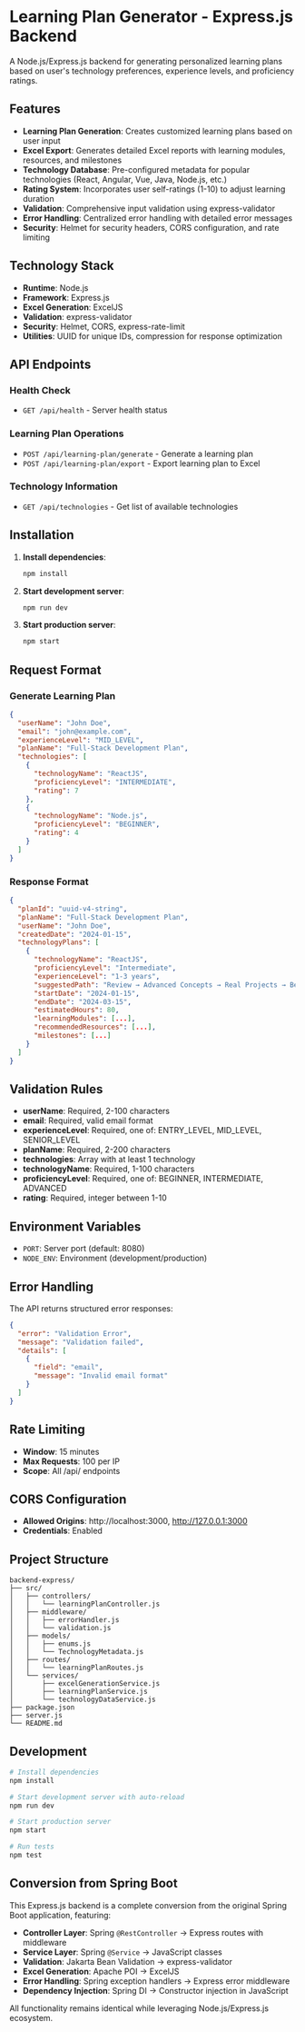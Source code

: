 # Learning Plan Generator - Express.js Backend

A Node.js/Express.js backend for generating personalized learning plans based on user's technology preferences, experience levels, and proficiency ratings.

## Features

- **Learning Plan Generation**: Creates customized learning plans based on user input
- **Excel Export**: Generates detailed Excel reports with learning modules, resources, and milestones
- **Technology Database**: Pre-configured metadata for popular technologies (React, Angular, Vue, Java, Node.js, etc.)
- **Rating System**: Incorporates user self-ratings (1-10) to adjust learning duration
- **Validation**: Comprehensive input validation using express-validator
- **Error Handling**: Centralized error handling with detailed error messages
- **Security**: Helmet for security headers, CORS configuration, and rate limiting

## Technology Stack

- **Runtime**: Node.js
- **Framework**: Express.js
- **Excel Generation**: ExcelJS
- **Validation**: express-validator
- **Security**: Helmet, CORS, express-rate-limit
- **Utilities**: UUID for unique IDs, compression for response optimization

## API Endpoints

### Health Check
- `GET /api/health` - Server health status

### Learning Plan Operations
- `POST /api/learning-plan/generate` - Generate a learning plan
- `POST /api/learning-plan/export` - Export learning plan to Excel

### Technology Information
- `GET /api/technologies` - Get list of available technologies

## Installation

1. **Install dependencies**:
   ```bash
   npm install
   ```

2. **Start development server**:
   ```bash
   npm run dev
   ```

3. **Start production server**:
   ```bash
   npm start
   ```

## Request Format

### Generate Learning Plan
```json
{
  "userName": "John Doe",
  "email": "john@example.com",
  "experienceLevel": "MID_LEVEL",
  "planName": "Full-Stack Development Plan",
  "technologies": [
    {
      "technologyName": "ReactJS",
      "proficiencyLevel": "INTERMEDIATE",
      "rating": 7
    },
    {
      "technologyName": "Node.js",
      "proficiencyLevel": "BEGINNER",
      "rating": 4
    }
  ]
}
```

### Response Format
```json
{
  "planId": "uuid-v4-string",
  "planName": "Full-Stack Development Plan",
  "userName": "John Doe",
  "createdDate": "2024-01-15",
  "technologyPlans": [
    {
      "technologyName": "ReactJS",
      "proficiencyLevel": "Intermediate",
      "experienceLevel": "1-3 years",
      "suggestedPath": "Review → Advanced Concepts → Real Projects → Best Practices",
      "startDate": "2024-01-15",
      "endDate": "2024-03-15",
      "estimatedHours": 80,
      "learningModules": [...],
      "recommendedResources": [...],
      "milestones": [...]
    }
  ]
}
```

## Validation Rules

- **userName**: Required, 2-100 characters
- **email**: Required, valid email format
- **experienceLevel**: Required, one of: ENTRY_LEVEL, MID_LEVEL, SENIOR_LEVEL
- **planName**: Required, 2-200 characters
- **technologies**: Array with at least 1 technology
- **technologyName**: Required, 1-100 characters
- **proficiencyLevel**: Required, one of: BEGINNER, INTERMEDIATE, ADVANCED
- **rating**: Required, integer between 1-10

## Environment Variables

- `PORT`: Server port (default: 8080)
- `NODE_ENV`: Environment (development/production)

## Error Handling

The API returns structured error responses:

```json
{
  "error": "Validation Error",
  "message": "Validation failed",
  "details": [
    {
      "field": "email",
      "message": "Invalid email format"
    }
  ]
}
```

## Rate Limiting

- **Window**: 15 minutes
- **Max Requests**: 100 per IP
- **Scope**: All /api/ endpoints

## CORS Configuration

- **Allowed Origins**: http://localhost:3000, http://127.0.0.1:3000
- **Credentials**: Enabled

## Project Structure

```
backend-express/
├── src/
│   ├── controllers/
│   │   └── learningPlanController.js
│   ├── middleware/
│   │   ├── errorHandler.js
│   │   └── validation.js
│   ├── models/
│   │   ├── enums.js
│   │   └── TechnologyMetadata.js
│   ├── routes/
│   │   └── learningPlanRoutes.js
│   └── services/
│       ├── excelGenerationService.js
│       ├── learningPlanService.js
│       └── technologyDataService.js
├── package.json
├── server.js
└── README.md
```

## Development

```bash
# Install dependencies
npm install

# Start development server with auto-reload
npm run dev

# Start production server
npm start

# Run tests
npm test
```

## Conversion from Spring Boot

This Express.js backend is a complete conversion from the original Spring Boot application, featuring:

- **Controller Layer**: Spring `@RestController` → Express routes with middleware
- **Service Layer**: Spring `@Service` → JavaScript classes
- **Validation**: Jakarta Bean Validation → express-validator
- **Excel Generation**: Apache POI → ExcelJS
- **Error Handling**: Spring exception handlers → Express error middleware
- **Dependency Injection**: Spring DI → Constructor injection in JavaScript

All functionality remains identical while leveraging Node.js/Express.js ecosystem. 